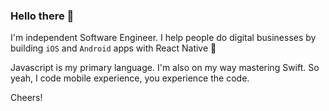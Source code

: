### Hello there 👋

I'm independent Software Engineer. I help people do digital businesses by building `iOS` and `Android` apps with React Native 📱 

Javascript is my primary language. I'm also on my way mastering Swift. So yeah, I code mobile experience, you experience the code.

Cheers!
